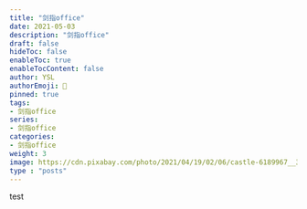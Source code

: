 ```yaml
---
title: "剑指office"
date: 2021-05-03
description: "剑指office"
draft: false
hideToc: false
enableToc: true
enableTocContent: false
author: YSL
authorEmoji: 🎅
pinned: true
tags:
- 剑指office
series:
- 剑指office
categories:
- 剑指office
weight: 3
image: https://cdn.pixabay.com/photo/2021/04/19/02/06/castle-6189967__340.jpg
type : "posts"
---
```


test